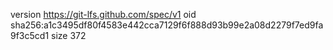 version https://git-lfs.github.com/spec/v1
oid sha256:a1c3495df80f4583e442cca7129f6f888d93b99e2a08d2279f7ed9fa9f3c5cd1
size 372

